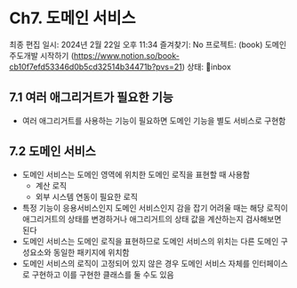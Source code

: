 # Ch7. 도메인 서비스

최종 편집 일시: 2024년 2월 22일 오후 11:34
즐겨찾기: No
프로젝트: (book) 도메인 주도개발 시작하기  (https://www.notion.so/book-cb10f7efd53346d0b5cd32514b34471b?pvs=21)
상태: inbox

## 7.1 여러 애그리거트가 필요한 기능

- 여러 애그리거트를 사용하는 기능이 필요하면 도메인 기능을 별도 서비스로 구현함

## 7.2 도메인 서비스

- 도메인 서비스는 도메인 영역에 위치한 도메인 로직을 표현할 때 사용함
    - 계산 로직
    - 외부 시스템 연동이 필요한 로직
- 특정 기능이 응용서비스인지 도메인 서비스인지 감을 잡기 어려울 때는 해당 로직이 애그리거트의 상태를 변경하거나 애그리거트의 상태 값을 계산하는지 검사해보면 된다
- 도메인 서비스는 도메인 로직을 표현하므로 도메인 서비스의 위치는 다른 도메인 구성요소와 동일한 패키지에 위치함
- 도메인 서비스의 로직이 고정되어 있지 않은 경우 도메인 서비스 자체를 인터페이스로 구현하고 이를 구현한 클래스를 둘 수도 있음